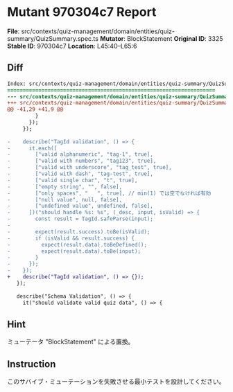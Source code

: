 # Mutant 970304c7 Report

**File**: src/contexts/quiz-management/domain/entities/quiz-summary/QuizSummary.spec.ts
**Mutator**: BlockStatement
**Original ID**: 3325
**Stable ID**: 970304c7
**Location**: L45:40–L65:6

## Diff

```diff
Index: src/contexts/quiz-management/domain/entities/quiz-summary/QuizSummary.spec.ts
===================================================================
--- src/contexts/quiz-management/domain/entities/quiz-summary/QuizSummary.spec.ts	original
+++ src/contexts/quiz-management/domain/entities/quiz-summary/QuizSummary.spec.ts	mutated #3325
@@ -41,29 +41,9 @@
         }
       });
     });
 
-    describe("TagId validation", () => {
-      it.each([
-        ["valid alphanumeric", "tag-1", true],
-        ["valid with numbers", "tag123", true],
-        ["valid with underscore", "tag_test", true],
-        ["valid with dash", "tag-test", true],
-        ["valid single char", "t", true],
-        ["empty string", "", false],
-        ["only spaces", "   ", true], // min(1) では空でなければ有効
-        ["null value", null, false],
-        ["undefined value", undefined, false],
-      ])("should handle %s: %s", (_desc, input, isValid) => {
-        const result = TagId.safeParse(input);
-
-        expect(result.success).toBe(isValid);
-        if (isValid && result.success) {
-          expect(result.data).toBeDefined();
-          expect(result.data).toBe(input);
-        }
-      });
-    });
+    describe("TagId validation", () => {});
   });
 
   describe("Schema Validation", () => {
     it("should validate valid quiz data", () => {
```

## Hint

ミューテータ "BlockStatement" による置換。

## Instruction

このサバイブ・ミューテーションを失敗させる最小テストを設計してください。
